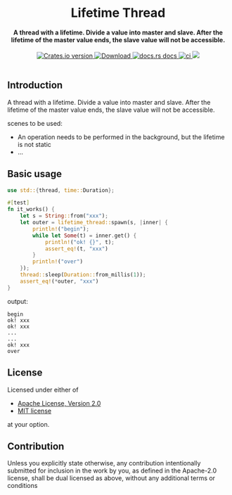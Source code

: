 <h1 align="center">Lifetime Thread</h1>
<div align="center">
 <strong>
    A thread with a lifetime. Divide a value into master and slave. After the lifetime of the master value ends, the slave value will not be accessible.
 </strong>
</div>
<br />
<div align="center">
  <!-- Crates version -->
  <a href="https://crates.io/crates/lifetime-thread">
    <img src="https://img.shields.io/crates/v/lifetime-thread.svg?style=flat-square"
    alt="Crates.io version" />
  </a>
  <!-- Downloads -->
  <a href="https://crates.io/crates/lifetime-thread">
    <img src="https://img.shields.io/crates/d/lifetime-thread.svg?style=flat-square"
      alt="Download" />
  </a>
  <!-- docs.rs docs -->
  <a href="https://docs.rs/lifetime-thread">
    <img src="https://img.shields.io/badge/docs-latest-blue.svg?style=flat-square"
      alt="docs.rs docs" />
  </a>
  <!-- ci -->
  <a href="https://docs.rs/lifetime-thread">
    <img src="https://github.com/liangyongrui/lifetime-thread/workflows/Rust/badge.svg"
      alt="ci" />
  </a>
  <!-- coverage -->
  <a href="https://codecov.io/gh/liangyongrui/lifetime-thread">
    <img src="https://codecov.io/gh/liangyongrui/lifetime-thread/branch/master/graph/badge.svg" />
  </a>
</div>

<br/>

## Introduction

A thread with a lifetime. Divide a value into master and slave. After the lifetime of the master value ends, the slave value will not be accessible.

scenes to be used:

- An operation needs to be performed in the background, but the lifetime is not static
- ...

## Basic usage

```rust
use std::{thread, time::Duration};

#[test]
fn it_works() {
    let s = String::from("xxx");
    let outer = lifetime_thread::spawn(s, |inner| {
        println!("begin");
        while let Some(t) = inner.get() {
            println!("ok! {}", t);
            assert_eq!(t, "xxx")
        }
        println!("over")
    });
    thread::sleep(Duration::from_millis(1));
    assert_eq!(*outer, "xxx")
}
```

output:

```text
begin
ok! xxx
ok! xxx
...
...
ok! xxx
over
```

## License

Licensed under either of

- [Apache License, Version 2.0](LICENSE-APACHE)
- [MIT license](LICENSE-MIT)

at your option.

## Contribution

Unless you explicitly state otherwise, any contribution intentionally submitted
for inclusion in the work by you, as defined in the Apache-2.0 license, shall be
dual licensed as above, without any additional terms or conditions
